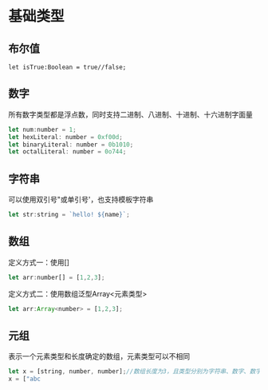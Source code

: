 # 基础类型
## 布尔值
```let isTrue:Boolean = true//false;```
## 数字
所有数字类型都是浮点数，同时支持二进制、八进制、十进制、十六进制字面量
```javascript
let num:number = 1;
let hexLiteral: number = 0xf00d;
let binaryLiteral: number = 0b1010;
let octalLiteral: number = 0o744;
```
## 字符串
可以使用双引号"或单引号'，也支持模板字符串  
```javascript
let str:string = `hello! ${name}`;
```
## 数组
定义方式一：使用[]  
```javascript
let arr:number[] = [1,2,3];
```
定义方式二：使用数组泛型Array<元素类型>  
```javascript
let arr:Array<number> = [1,2,3];
```
## 元组
表示一个元素类型和长度确定的数组，元素类型可以不相同  
```javascript
let x = [string, number, number];//数组长度为3，且类型分别为字符串、数字、数字
x = ["abc
